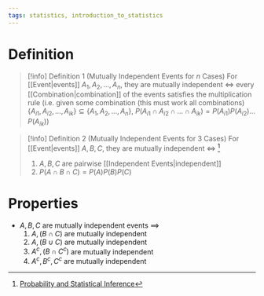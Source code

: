 ```yaml
---
tags: statistics, introduction_to_statistics
---
```


# Definition

> [!info] Definition 1 (Mutually Independent Events for $n$ Cases)
> For [[Event|events]] $A_1, A_2, ..., A_n$, they are mutually independent $\iff$ every [[Combination|combination]] of the events satisfies the multiplication rule (i.e. given some combination (this must work all combinations) $\{A_{i1}, A_{i2}, \dots, A_{ik}\} \subseteq \{A_1, A_2, \dots, A_n\}$, $P(A_{i1} \cap A_{i2} \cap \dots \cap A_{ik}) = P(A_{i1}) P(A_{i2}) \dots P(A_{ik})$)

> [!info] Definition 2 (Mutually Independent Events for $3$ Cases)
> For [[Event|events]] $A, B, C$, they are mutually independent $\iff$ [^1]
> 1) $A, B, C$ are pairwise [[Independent Events|independent]]
> 2) $P(A \cap B \cap C) = P(A) P(B) P(C)$

# Properties

- $A, B, C$ are mutually independent events $\implies$
	1) $A, (B \cap C)$ are mutually independent
	2) $A, (B \cup C)$ are mutually independent
	3) $A^c, (B \cap C^c)$ are mutually independent
	4) $A^c, B^c, C^c$ are mutually independent

[^1]: [Probability and Statistical Inference](zotero://open-pdf/library/items/RM5FREYV?page=40)